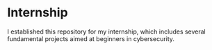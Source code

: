 # Internship
I established this repository for my internship, which includes several fundamental projects aimed at beginners in cybersecurity.
